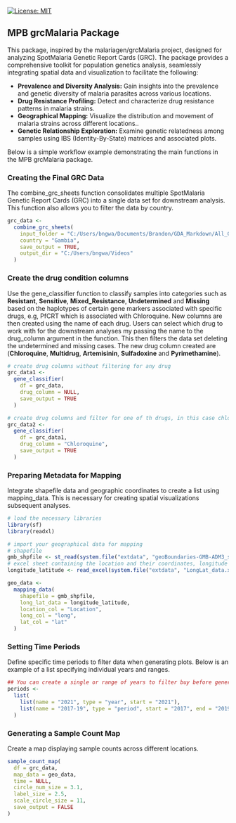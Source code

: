 
[![License:
MIT](https://img.shields.io/badge/License-MIT-yellow.svg)](LICENSE.md)

## MPB grcMalaria Package

This package, inspired by the malariagen/grcMalaria project, designed
for analyzing SpotMalaria Genetic Report Cards (GRC). The package
provides a comprehensive toolkit for population genetics analysis,
seamlessly integrating spatial data and visualization to facilitate the
following:

- **Prevalence and Diversity Analysis:** Gain insights into the
  prevalence and genetic diversity of malaria parasites across various
  locations.
- **Drug Resistance Profiling:** Detect and characterize drug resistance
  patterns in malaria strains.
- **Geographical Mapping:** Visualize the distribution and movement of
  malaria strains across different locations..
- **Genetic Relationship Exploration:** Examine genetic relatedness
  among samples using IBS (Identity-By-State) matrices and associated
  plots.

Below is a simple workflow example demonstrating the main functions in
the MPB grcMalaria package.

### Creating the Final GRC Data

The combine_grc_sheets function consolidates multiple SpotMalaria
Genetic Report Cards (GRC) into a single data set for downstream
analysis. This function also allows you to filter the data by country.

``` r
grc_data <-
  combine_grc_sheets(
    input_folder = "C:/Users/bngwa/Documents/Brandon/GDA_Markdown/All_GRC_Reads_Gambia",
    country = "Gambia",
    save_output = TRUE,
    output_dir = "C:/Users/bngwa/Videos"
  )
```

### Create the drug condition columns

Use the gene_classifier function to classify samples into categories
such as **Resistant**, **Sensitive**, **Mixed_Resistance**,
**Undetermined** and **Missing** based on the haplotypes of certain gene
markers associated with specific drugs, e.g, PfCRT which is associated
with Chloroquine. New columns are then created using the name of each
drug. Users can select which drug to work with for the downstream
analyses my passing the name to the drug_column argument in the
function. This then filters the data set deleting the undetermined and
missing cases. The new drug column created are (**Chloroquine**,
**Multidrug**, **Artemisinin**, **Sulfadoxine** and **Pyrimethamine**).

``` r
# create drug columns without filtering for any drug
grc_data1 <-
  gene_classifier(
    df = grc_data,
    drug_column = NULL,
    save_output = TRUE
  )

# create drug columns and filter for one of th drugs, in this case chloroquine
grc_data2 <-
  gene_classifier(
    df = grc_data1,
    drug_column = "Chloroquine",
    save_output = TRUE
  )
```

### Preparing Metadata for Mapping

Integrate shapefile data and geographic coordinates to create a list
using mapping_data. This is necessary for creating spatial
visualizations subsequent analyses.

``` r
# load the necessary libraries 
library(sf)
library(readxl)

# import your geographical data for mapping
# shapefile
gmb_shpfile <- st_read(system.file("extdata", "geoBoundaries-GMB-ADM3_simplified.shp", package = "grcMPB"))
# excel sheet containing the location and their coordinates, longitude and latitude.  
longitude_latitude <- read_excel(system.file("extdata", "LongLat_data.xlsx", package = "grcMPB"))

geo_data <-
  mapping_data(
    shapefile = gmb_shpfile,
    long_lat_data = longitude_latitude,
    location_col = "Location",
    long_col = "long",
    lat_col = "lat"
  )
```

### Setting Time Periods

Define specific time periods to filter data when generating plots. Below
is an example of a list specifying individual years and ranges.

``` r
## You can create a single or range of years to filter buy before generating the plots
periods <-
  list(
    list(name = "2021", type = "year", start = "2021"),
    list(name = "2017-19", type = "period", start = "2017", end = "2019")
  )
```

### Generating a Sample Count Map

Create a map displaying sample counts across different locations.

``` r
sample_count_map(
  df = grc_data,
  map_data = geo_data,
  time = NULL,
  circle_num_size = 3.1,
  label_size = 2.5,
  scale_circle_size = 11,
  save_output = FALSE
)
```
